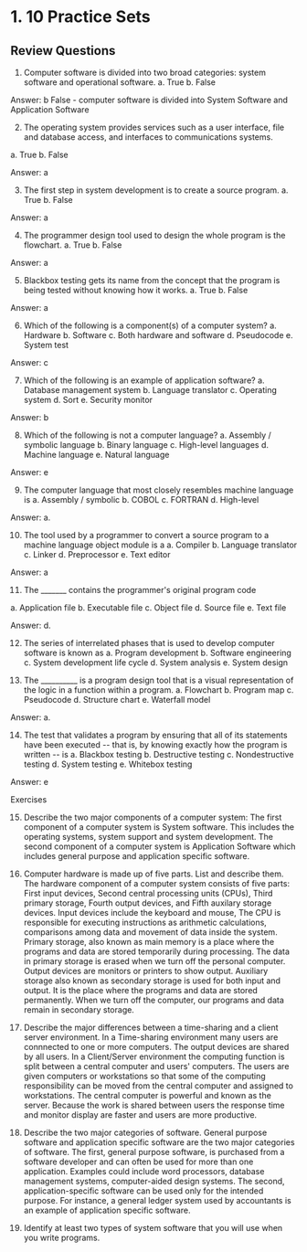 # 1. 10 Practice Sets

## Review Questions
1. Computer software is divided into two broad categories: system software and
operational software.
a. True
b. False

Answer: b False - computer software is divided into System Software and Application Software

2. The operating system provides services such as a user interface, file and database access,
and interfaces to communications systems.

a. True
b. False

Answer: a

3. The first step in system development is to create a source program.
a. True
b. False

Answer: a

4. The programmer design tool used to design the whole program is the flowchart.
a. True
b. False

Answer: a

5. Blackbox testing gets its name from the concept that the program is being tested
without knowing how it works.
a. True
b. False

Answer: a

6. Which of the following is a component(s) of a computer system?
a. Hardware
b. Software
c. Both hardware and software
d. Pseudocode
e. System test

Answer: c

7. Which of the following is an example of application software?
a. Database management system
b. Language translator
c. Operating system
d. Sort
e. Security monitor

Answer: b

8. Which of the following is not a computer language?
a. Assembly / symbolic language
b. Binary language
c. High-level languages
d. Machine language
e. Natural language

Answer: e

9. The computer language that most closely resembles machine language is
a. Assembly / symbolic
b. COBOL
c. FORTRAN
d. High-level

Answer: a.

10. The tool used by a programmer to convert a source program to a machine language object
module is a
a. Compiler
b. Language translator
c. Linker
d. Preprocessor
e. Text editor

Answer: a

11. The _______ contains the programmer's original program code

a. Application file
b. Executable file
c. Object file
d. Source file
e. Text file

Answer: d.

12. The series of interrelated phases that is used to develop computer software is known as
a. Program development
b. Software engineering
c. System development life cycle
d. System analysis
e. System design

13. The __________ is a program design tool that is a visual representation of the logic
in a function within a program.
a. Flowchart
b. Program map
c. Pseudocode
d. Structure chart
e. Waterfall model

Answer: a.

14. The test that validates a program by ensuring that all of its statements have
been executed -- that is, by knowing exactly how the program is written -- is
a. Blackbox testing
b. Destructive testing
c. Nondestructive testing
d. System testing
e. Whitebox testing

Answer: e

Exercises

15. Describe the two major components of a computer system:
The first component of a computer system is System software. This includes the operating
systems, system support and system development. The second component of a computer system
is Application Software which includes general purpose and application specific software.

16. Computer hardware is made up of five parts. List and describe them.
The hardware component of a computer system consists of five parts:
First input devices, Second central processing units (CPUs),
Third primary storage, Fourth output devices, and Fifth auxilary storage
devices. Input devices include the keyboard and mouse, The CPU is responsible
for executing instructions as arithmetic calculations, comparisons among data and
movement of data inside the system.
Primary storage, also known as main memory is a place where the programs and data
are stored temporarily during processing. The data in primary storage is erased when
we turn off the personal computer.
Output devices are monitors or printers to show output.
Auxiliary storage also known as secondary storage is used for both input and output.
It is the place where the programs and data are stored permanently. When we turn off the
computer, our programs and data remain in secondary storage.

17. Describe the major differences between a time-sharing and a client server environment.
In a Time-sharing environment many users are connnected to one or more computers. The output
devices are shared by all users.
In a Client/Server environment the computing function is split between a central computer
and users' computers. The users are given computers or workstations so that some of the
computing responsibility can be moved from the central computer and assigned to workstations.
The central computer is powerful and known as the server. Because the work is shared between
users the response time and monitor display are faster and users are more productive.

18. Describe the two major categories of software.
General purpose software and application specific software are the two major categories of
software. The first, general purpose software, is purchased from a software developer and
can often be used for more than one application. Examples could include word processors,
database management systems, computer-aided design systems. The second, application-specific
software can be used only for the intended purpose. For instance, a general ledger system used
by accountants is an example of application specific software.

19. Identify at least two types of system software that you will use when you write programs.


 
